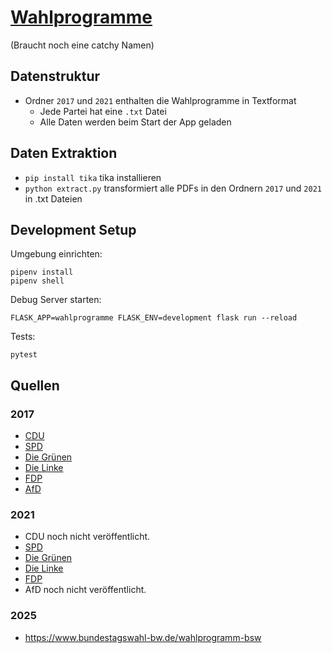 # [Wahlprogramme](https://wahlprogramme.rerere.org/)

(Braucht noch eine catchy Namen)

## Datenstruktur

* Ordner `2017` und `2021` enthalten die Wahlprogramme in Textformat
  * Jede Partei hat eine `.txt` Datei
  * Alle Daten werden beim Start der App geladen

## Daten Extraktion

* `pip install tika` tika installieren
* `python extract.py` transformiert alle PDFs in den Ordnern `2017` und `2021` in .txt Dateien

## Development Setup

Umgebung einrichten:

```
pipenv install
pipenv shell
```

Debug Server starten:

```
FLASK_APP=wahlprogramme FLASK_ENV=development flask run --reload
```

Tests:

```
pytest
```

## Quellen

### 2017

* [CDU](https://www.cdu.de/system/tdf/media/dokumente/170703regierungsprogramm2017.pdf?file=1])
* [SPD](https://www.spd.de/fileadmin/Dokumente/Bundesparteitag_2017/Es_ist_Zeit_fuer_mehr_Gerechtigkeit-Unser_Regierungsprogramm.pdf])
* [Die Grünen](https://www.gruene.de/fileadmin/user_upload/Dokumente/BUENDNIS_90_DIE_GRUENEN_Bundestagswahlprogramm_2017.pdf])
* [Die Linke](https://www.die-linke.de/fileadmin/download/wahlen2017/wahlprogramm2017/die_linke_wahlprogramm_2017.pdf])
* [FDP](https://www.fdp.de/sites/default/files/uploads/2017/08/07/20170807-wahlprogramm-wp-2017-v16.pdf])
* [AfD](https://www.afd.de/wp-content/uploads/sites/111/2017/06/2017-06-01_AfD-Bundestagswahlprogramm_Onlinefassung.pdf])

### 2021

* CDU noch nicht veröffentlicht.
* [SPD](https://www.spd.de/fileadmin/Dokumente/Beschluesse/Programm/SPD-Zukunftsprogramm.pdf)
* [Die Grünen](https://cms.gruene.de/uploads/documents/2021_Wahlprogrammentwurf.pdf)
* [Die Linke](https://www.die-linke.de/fileadmin/download/wahlen2021/BTWP21_Entwurf_Vorsitzende.pdf)
* [FDP](https://www.fdp.de/content/entwurf-fdp-bundestagswahlprogramm-2021)
* AfD noch nicht veröffentlicht.


### 2025

* https://www.bundestagswahl-bw.de/wahlprogramm-bsw